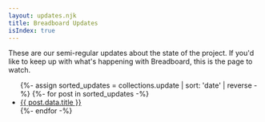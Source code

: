 ```yaml
---
layout: updates.njk
title: Breadboard Updates
isIndex: true
---
```


These are our semi-regular updates about the state of the project. If you'd like
to keep up with what's happening with Breadboard, this is the page to watch.

<ul>
{%- assign sorted_updates = collections.update | sort: 'date' | reverse -%}
{%- for post in sorted_updates -%}
  <li><a href="/breadboard{{ post.url }}">{{ post.data.title }}</a></li>
{%- endfor -%}
</ul>
